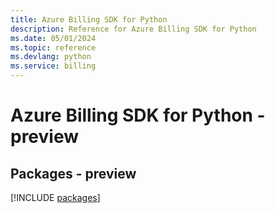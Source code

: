 ```yaml
---
title: Azure Billing SDK for Python
description: Reference for Azure Billing SDK for Python
ms.date: 05/01/2024
ms.topic: reference
ms.devlang: python
ms.service: billing
---
```

# Azure Billing SDK for Python - preview
## Packages - preview
[!INCLUDE [packages](billing-index.md)]